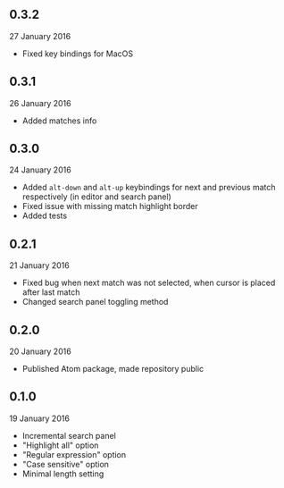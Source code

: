 
## 0.3.2
27 January 2016

* Fixed key bindings for MacOS

## 0.3.1
26 January 2016

* Added matches info

## 0.3.0
24 January 2016

* Added `alt-down` and `alt-up` keybindings for next and previous match respectively (in editor and search panel)
* Fixed issue with missing match highlight border
* Added tests

## 0.2.1
21 January 2016

* Fixed bug when next match was not selected, when cursor is placed after last match
* Changed search panel toggling method

## 0.2.0
20 January 2016

* Published Atom package, made repository public

## 0.1.0
19 January 2016

* Incremental search panel
* "Highlight all" option
* "Regular expression" option
* "Case sensitive" option
* Minimal length setting
